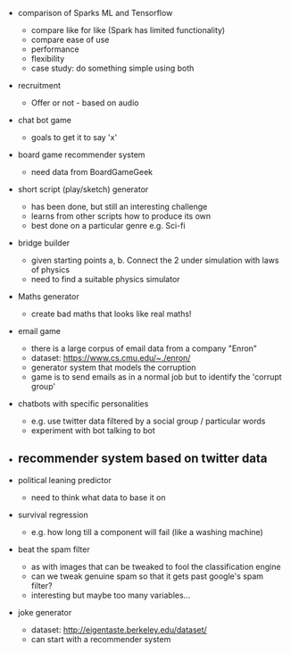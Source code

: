 
- comparison of Sparks ML and Tensorflow
    - compare like for like (Spark has limited functionality)
    - compare ease of use
    - performance
    - flexibility
    - case study: do something simple using both


- recruitment
    - Offer or not - based on audio

- chat bot game
    - goals to get it to say 'x'

- board game recommender system
    -  need data from BoardGameGeek

- short script (play/sketch) generator
    - has been done, but still an interesting challenge
    - learns from other scripts how to produce its own
    - best done on a particular genre e.g. Sci-fi

- bridge builder
    - given starting points a, b. Connect the 2 under simulation with laws of physics
    - need to find a suitable physics simulator

- Maths generator
    - create bad maths that looks like real maths!

- email game
    - there is a large corpus of email data from a company "Enron"
    - dataset: https://www.cs.cmu.edu/~./enron/
    - generator system that models the corruption
    - game is to send emails as in a normal job but to identify the 'corrupt group'

- chatbots with specific personalities
    - e.g. use twitter data filtered by a social group / particular words
    - experiment with bot talking to bot

- recommender system based on twitter data
    -

- political leaning predictor
    - need to think what data to base it on

- survival regression
    - e.g. how long till a component will fail (like a washing machine)

- beat the spam filter
    - as with images that can be tweaked to fool the classification engine
    - can we tweak genuine spam so that it gets past google's spam filter?
    - interesting but maybe too many variables...

- joke generator
    - dataset: http://eigentaste.berkeley.edu/dataset/
    - can start with a recommender system
